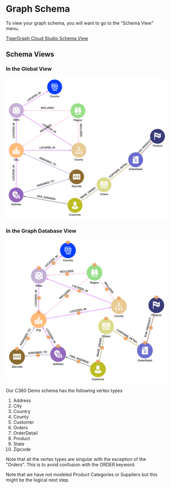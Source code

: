 # Graph Schema

To view your graph schema, you will want to go to the "Schema View" menu.

[TigerGraph Cloud Studio Schema View](https://tools.tgcloud.io/studio/#/home)

## Schema Views

### In the Global View

![](./img/graph-schema.png)

### In the Graph Database View
![](./img/graph-schema-globes.png)

Our C360 Demo schema has the following vertex types

1. Address
1. City
3. Country
2. County
2. Customer
3. Orders
4. OrderDetail
4. Product
9. State
5. Zipcode

Note that all the vertex types are singular with the exception of the "Orders".  This is to avoid confusion with the ORDER keyword.

Note that we have not modeled Product Categories or Suppliers but this might be the logical next step.